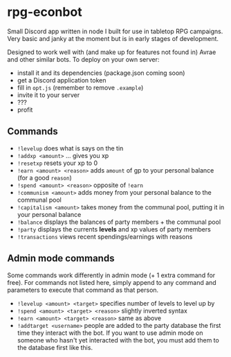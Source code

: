 # rpg-econbot

Small Discord app written in node I built for use in tabletop RPG campaigns. Very basic and janky at the moment but is in early stages
of development.

Designed to work well with (and make up for features not found in) Avrae and other similar bots. To deploy on your own server: 
 - install it and its dependencies (package.json coming soon)
 - get a Discord application token 
 - fill in `opt.js` (remember to remove `.example`)
 - invite it to your server
 - ???
 - profit
 
 ## Commands
  - `!levelup` does what is says on the tin
  - `!addxp <amount>` ... gives you xp
  - `!resetxp` resets your xp to 0
  - `!earn <amount> <reason>` adds `amount` of gp to your personal balance (for a good `reason`)
  - `!spend <amount> <reason>` opposite of `!earn`
  - `!communism <amount>` adds money from your personal balance to the communal pool
  - `!capitalism <amount>` takes money from the communal pool, putting it in your personal balance
  - `!balance` displays the balances of party members + the communal pool
  - `!party` displays the currents **levels** and xp values of party members
  - `!transactions` views recent spendings/earnings with reasons
  
## Admin mode commands
Some commands work differently in admin mode (+ 1 extra command for free). For commands not listed here, simply append <username> to any 
command and parameters to execute that command as that person.
  - `!levelup <amount> <target>` specifies number of levels to level up by
  - `!spend <amount> <target> <reason>` slightly inverted syntax
  - `!earn <amount> <target> <reason>` same as above
  - `!addtarget <username>` people are added to the party database the first time they interact with the bot. If you want to use admin mode on
    someone who hasn't yet interacted with the bot, you must add them to the database first like this.
